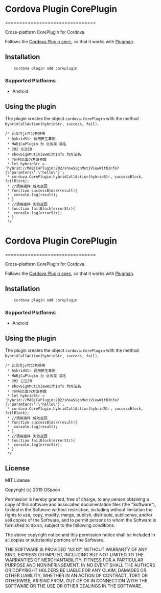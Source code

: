 # Cordova Plugin CorePlugin
================================

Cross-platform CorePlugin for Cordova.

Follows the [Cordova Plugin spec](https://cordova.apache.org/docs/en/latest/plugin_ref/spec.html), so that it works with [Plugman](https://github.com/apache/cordova-plugman).

## Installation
```
    cordova plugin add coreplugin
```
### Supported Platforms

- Android

## Using the plugin ##
The plugin creates the object 
`cordova.CorePlugin` with the method `hybridCallAction(hybridStr, success, fail)`.

```
/* 此交互js可公共使用
 * hybridStr 调用原生事例
 * MABjCaPlugin 为 业务类 类名
 * 202 方法ID
 * showSignMutiViewWithInfo 为方法名
 * ?问号后面为方法参数 
 * let hybridStr = 'hybrid://MABjCaPlugin:202/showSignMutiViewWithInfo?{\"paramters\":\"hello\"}';
 * cordova.CorePlugin.hybridCallAction(hybridStr, successBlock, failBlock);
 * //调用插件 成功返回
 * function successBlock(result){
 * 	console.log(result);
 * }
 * //调用插件 失败返回
 * function failBlock(errorStr){
 *	console.log(errorStr);
 * }
 */
```

# Cordova Plugin CorePlugin
================================

Cross-platform CorePlugin for Cordova.

Follows the [Cordova Plugin spec](https://cordova.apache.org/docs/en/latest/plugin_ref/spec.html), so that it works with [Plugman](https://github.com/apache/cordova-plugman).

## Installation
```
    cordova plugin add coreplugin
```
### Supported Platforms

- Android

## Using the plugin ##
The plugin creates the object 
`cordova.CorePlugin` with the method `hybridCallAction(hybridStr, success, fail)`.

```
/* 此交互js可公共使用
 * hybridStr 调用原生事例
 * MABjCaPlugin 为 业务类 类名
 * 202 方法ID
 * showSignMutiViewWithInfo 为方法名
 * ?问号后面为方法参数 
 * let hybridStr = 'hybrid://MABjCaPlugin:202/showSignMutiViewWithInfo?{\"paramters\":\"hello\"}';
 * cordova.CorePlugin.hybridCallAction(hybridStr, successBlock, failBlock);
 * //调用插件 成功返回
 * function successBlock(result){
 * 	console.log(result);
 * }
 * //调用插件 失败返回
 * function failBlock(errorStr){
 *	console.log(errorStr);
 * }
 */
```
## License ##
MIT License

Copyright (c) 2019 OSpoon

Permission is hereby granted, free of charge, to any person obtaining a copy
of this software and associated documentation files (the "Software"), to deal
in the Software without restriction, including without limitation the rights
to use, copy, modify, merge, publish, distribute, sublicense, and/or sell
copies of the Software, and to permit persons to whom the Software is
furnished to do so, subject to the following conditions:

The above copyright notice and this permission notice shall be included in all
copies or substantial portions of the Software.

THE SOFTWARE IS PROVIDED "AS IS", WITHOUT WARRANTY OF ANY KIND, EXPRESS OR
IMPLIED, INCLUDING BUT NOT LIMITED TO THE WARRANTIES OF MERCHANTABILITY,
FITNESS FOR A PARTICULAR PURPOSE AND NONINFRINGEMENT. IN NO EVENT SHALL THE
AUTHORS OR COPYRIGHT HOLDERS BE LIABLE FOR ANY CLAIM, DAMAGES OR OTHER
LIABILITY, WHETHER IN AN ACTION OF CONTRACT, TORT OR OTHERWISE, ARISING FROM,
OUT OF OR IN CONNECTION WITH THE SOFTWARE OR THE USE OR OTHER DEALINGS IN THE
SOFTWARE.
